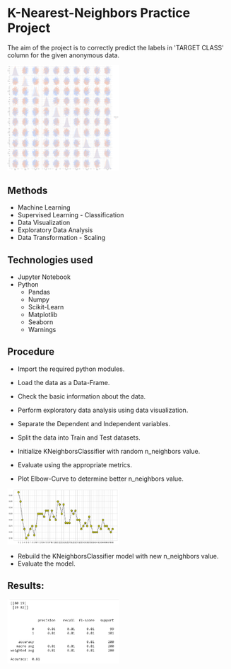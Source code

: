# K-Nearest-Neighbors Practice Project

The aim of the project is to correctly predict the labels in 'TARGET CLASS' column for the given anonymous data.

<img src='https://github.com/navi1910/KNN-Practice-Project/blob/main/pairplot.png' height=50% width=50%>

## Methods
* Machine Learning
* Supervised Learning - Classification
* Data Visualization
* Exploratory Data Analysis
* Data Transformation - Scaling

## Technologies used
* Jupyter Notebook
* Python
    * Pandas
    * Numpy
    * Scikit-Learn
    * Matplotlib
    * Seaborn
    * Warnings

## Procedure
* Import the required python modules.
* Load the data as a Data-Frame.
* Check the basic information about the data.
* Perform exploratory data analysis using data visualization.
* Separate the Dependent and Independent variables.
* Split the data into Train and Test datasets.
* Initialize KNeighborsClassifier with random n_neighbors value.
* Evaluate using the appropriate metrics.

* Plot Elbow-Curve to determine better n_neighbors value.

<img src='https://github.com/navi1910/KNN-Practice-Project/blob/main/elbow-plot.png' height=50% width=50%>

* Rebuild the KNeighborsClassifier model with new n_neighbors value.
* Evaluate the model.

## Results:

<img src='https://github.com/navi1910/KNN-Practice-Project/blob/main/results.png' height=50% width=50%>
